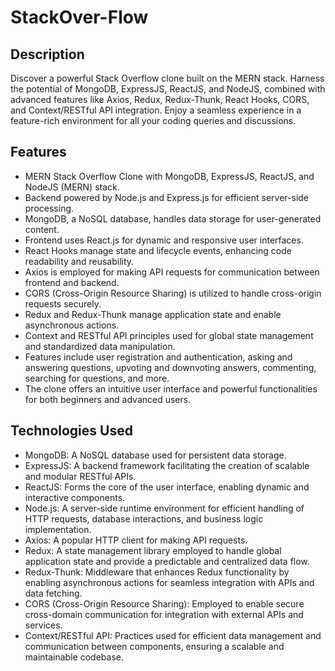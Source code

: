 # StackOver-Flow
## Description

Discover a powerful Stack Overflow clone built on the MERN stack. Harness the potential of MongoDB, ExpressJS, ReactJS, and NodeJS, combined with advanced features like Axios, Redux, Redux-Thunk, React Hooks, CORS, and Context/RESTful API integration. Enjoy a seamless experience in a feature-rich environment for all your coding queries and discussions.

## Features

* MERN Stack Overflow Clone with MongoDB, ExpressJS, ReactJS, and NodeJS (MERN) stack.
* Backend powered by Node.js and Express.js for efficient server-side processing.
* MongoDB, a NoSQL database, handles data storage for user-generated content.
* Frontend uses React.js for dynamic and responsive user interfaces.
* React Hooks manage state and lifecycle events, enhancing code readability and reusability.
* Axios is employed for making API requests for communication between frontend and backend.
* CORS (Cross-Origin Resource Sharing) is utilized to handle cross-origin requests securely.
* Redux and Redux-Thunk manage application state and enable asynchronous actions.
* Context and RESTful API principles used for global state management and standardized data manipulation.
* Features include user registration and authentication, asking and answering questions, upvoting and downvoting answers, commenting, searching for questions, and more.
* The clone offers an intuitive user interface and powerful functionalities for both beginners and advanced users.

## Technologies Used
* MongoDB: A NoSQL database used for persistent data storage.
* ExpressJS: A backend framework facilitating the creation of scalable and modular RESTful APIs.
* ReactJS: Forms the core of the user interface, enabling dynamic and interactive components.
* Node.js: A server-side runtime environment for efficient handling of HTTP requests, database interactions, and business logic implementation.
* Axios: A popular HTTP client for making API requests.
* Redux: A state management library employed to handle global application state and provide a predictable and centralized data flow.
* Redux-Thunk: Middleware that enhances Redux functionality by enabling asynchronous actions for seamless integration with APIs and data fetching.
* CORS (Cross-Origin Resource Sharing): Employed to enable secure cross-domain communication for integration with external APIs and services.
* Context/RESTful API: Practices used for efficient data management and communication between components, ensuring a scalable and maintainable codebase.




